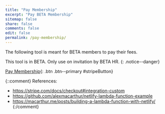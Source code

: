 ```yaml
---
title: "Pay Membership"
excerpt: "Pay BETA Membership"
sitemap: false
share: false
comments: false
edit: false
permalink: /pay-membership/
---
```


The following tool is meant for BETA members to pay their fees.

This tool is in BETA. Only use on invitation by BETA HR.
{: .notice--danger}

[Pay Membership](#){: .btn .btn--primary #stripeButton}


{::comment}
References:

- https://stripe.com/docs/checkout#integration-custom
- https://github.com/alexmacarthur/netlify-lambda-function-example
- https://macarthur.me/posts/building-a-lambda-function-with-netlify/
{:/comment}

<script src="https://checkout.stripe.com/checkout.js"></script>

<script>
function uuidv4() {
  return ([1e7]+-1e3+-4e3+-8e3+-1e11).replace(/[018]/g, c =>
    (c ^ crypto.getRandomValues(new Uint8Array(1))[0] & 15 >> c / 4).toString(16)
  )
}

var handler = StripeCheckout.configure({
  // key: 'pk_live_1gz0SmUMlPWVoaiXtgJezHqP',
  key: 'pk_test_QWON4XJghKqnPLwdrYG499Lq',
  image: 'https://www.beta-europe.org/assets/images/apple-touch-icon-144x144-precomposed.png',
  locale: 'auto',
  token: function(token) {
    // You can access the token ID with `token.id`.
    // Get the token ID to your server-side code for use.
    // window.location.replace('/pay-membership/success/');
    var form_name = `BETA Membership`
    var description = `Annual BETA e.V. Membership Fee`

    fetch(`https://www.beta-europe.org/.netlify/functions/purchase`, {
      method: 'POST',
      body: JSON.stringify({
        token,
        amount: 1500, // in euro cent
        description: description,
        idempotency_key: uuidv4()
      }),
      headers: new Headers({
        'Content-Type': 'application/json'
      })
    })
    .then(res => res.json())
    .catch(error => console.error('Error:', error))
    .then(response => {
      console.log(response)
      window.location.replace('/pay-membership/success/')
    });
  }
});

document.getElementById('stripeButton').addEventListener('click', function(e) {
  // Open Checkout with further options:
  handler.open({
    name: form_name,
    description: description,
    zipCode: false,
    billingAddress: true,
    amount: 1500,
    currency: 'EUR',
    allowRememberMe: false,
  });
  e.preventDefault();
});

// Close Checkout on page navigation:
window.addEventListener('popstate', function() {
  handler.close();
});
</script>
